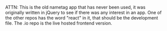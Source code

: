 ATTN:
This is the old nametag app that has never been used, it was originally written in jQuery to see if there was any interest in an app. 
One of the other repos has the word "react" in it, that should be the development file. The .io repo is the live hosted frontend version.
